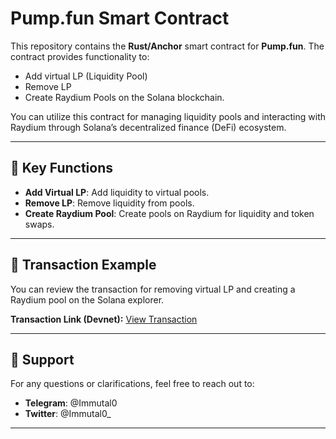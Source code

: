 # Pump.fun Smart Contract

This repository contains the **Rust/Anchor** smart contract for **Pump.fun**. The contract provides functionality to:

- Add virtual LP (Liquidity Pool)
- Remove LP
- Create Raydium Pools on the Solana blockchain.

You can utilize this contract for managing liquidity pools and interacting with Raydium through Solana’s decentralized finance (DeFi) ecosystem.

---

## 📌 Key Functions

- **Add Virtual LP**: Add liquidity to virtual pools.
- **Remove LP**: Remove liquidity from pools.
- **Create Raydium Pool**: Create pools on Raydium for liquidity and token swaps.

---

## 🔗 Transaction Example

You can review the transaction for removing virtual LP and creating a Raydium pool on the Solana explorer. 

**Transaction Link (Devnet):**
[View Transaction](https://explorer.solana.com/tx/4L6MWmtV1ZsT8NFfbtu68ZYyYVbpvZ4iynJhPdZw8jESi28TxwojjTFs88Q5QRdNUb297aWfkKcoYP9Ya8npx8AV?cluster=devnet)

---

## 📲 Support

For any questions or clarifications, feel free to reach out to:

- **Telegram**: @Immutal0
- **Twitter**: @Immutal0_

---
